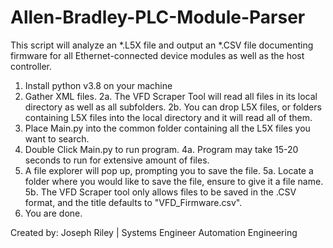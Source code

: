 # Allen-Bradley-PLC-Module-Parser
This script will analyze an *.L5X file and output an *.CSV file documenting firmware for all Ethernet-connected device modules as well as the host controller.

1. Install python v3.8 on your machine
2. Gather XML files.
	2a. The VFD Scraper Tool will read all files in its local directory as well as all subfolders.
	2b. You can drop L5X files, or folders containing L5X files into the local directory and it will read all of them.
3. Place Main.py into the common folder containing all the L5X files you want to search.
4. Double Click Main.py to run program.
	4a. Program may take 15-20 seconds to run for extensive amount of files.
5. A file explorer will pop up, prompting you to save the file.
	5a. Locate a folder where you would like to save the file, ensure to give it a file name.
	5b. The VFD Scraper tool only allows files to be saved in the .CSV format, and the title defaults to "VFD_Firmware.csv".
6. You are done.




Created by:
Joseph Riley | Systems Engineer
Automation Engineering
